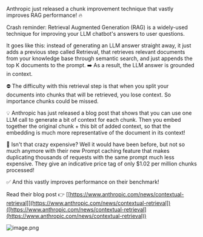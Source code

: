 

Anthropic just released a chunk improvement technique that vastly improves RAG performance! 🔥

Crash reminder: Retrieval Augmented Generation (RAG) is a widely-used technique for improving your LLM chatbot's answers to user questions.

It goes like this: instead of generating an LLM answer straight away, it just adds a previous step called Retrieval, that retrieves relevant documents from your knowledge base through semantic search, and just appends the top K documents to the prompt. ➡️ As a result, the LLM answer is grounded in context.

⛔️ The difficulty with this retrieval step is that when you split your documents into chunks that will be retrieved, you lose context. So importance chunks could be missed.

💡 Anthropic has just released a blog post that shows that you can use one LLM call to generate a bit of context for each chunk. Then you embed together the original chunk + this bit of added context, so that the embedding is much more representative of the document in its context!

🤔 Isn't that crazy expensive? Well it would have been before, but not so much anymore with their new Prompt caching feature that makes duplicating thousands of requests with the same prompt much less expensive. They give an indicative price tag of only $1.02 per million chunks processed!

✅ And this vastly improves performance on their benchmark!

Read their blog post 👉 [[https://www.anthropic.com/news/contextual-retrieval]](https://www.anthropic.com/news/contextual-retrieval])([https://www.anthropic.com/news/contextual-retrieval](https://www.anthropic.com/news/contextual-retrieval))

![image.png](attachments/Posts/Anthropic’s%20Contextual%20RAG/image.png)
